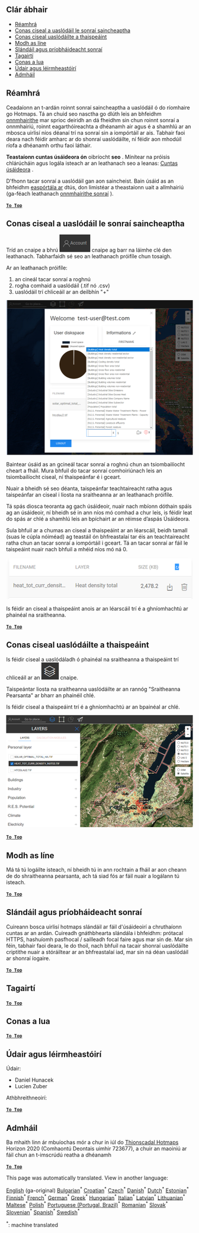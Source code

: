 <h2> Clár ábhair </h2><ul><li> <a href="#Introduction">Réamhrá</a> </li><li> <a href="#How-to-upload-a-layer-with-custom-data">Conas ciseal a uaslódáil le sonraí saincheaptha</a> </li><li> <a href="#How-to-display-an-uploaded-layer">Conas ciseal uaslódáilte a thaispeáint</a> </li><li> <a href="#Offline-mode">Modh as líne</a> </li><li> <a href="#Data-security-and-privacy">Slándáil agus príobháideacht sonraí</a> </li><li> <a href="#References">Tagairtí</a> </li><li> <a href="#How-to-cite">Conas a lua</a> </li><li> <a href="#Authors-and-reviewers">Údair agus léirmheastóirí</a> </li><li> <a href="#Acknowledgement">Admháil</a> </li></ul><h2> Réamhrá </h2><p> Ceadaíonn an t-ardán roinnt sonraí saincheaptha a uaslódáil ó do ríomhaire go Hotmaps. Tá an chuid seo nasctha go dlúth leis an bhfeidhm <a href="Data-export-functionalities">onnmhairithe</a> mar sprioc deiridh an dá fheidhm sin chun roinnt sonraí a onnmhairiú, roinnt eagarthóireachta a dhéanamh air agus é a shamhlú ar an mbosca uirlisí níos déanaí trí na sonraí sin a iompórtáil ar ais. Tabhair faoi deara nach féidir amharc ar do shonraí uaslódáilte, ní féidir aon mhodúil ríofa a dhéanamh orthu faoi láthair. </p><p> <strong>Teastaíonn cuntas úsáideora ón</strong> oibríocht <strong>seo</strong> . Mínítear na próisis chlárúcháin agus logála isteach ar an leathanach seo a leanas: <a href="Introduction-to-user-interface#Connect">Cuntas úsáideora</a> . </p><p> D&#39;fhonn tacar sonraí a uaslódáil gan aon saincheist. Bain úsáid as an bhfeidhm <a href="Data-export-functionalities">easpórtála ar</a> dtús, don limistéar a theastaíonn uait a allmhairiú (ga-féach leathanach <a href="Data-export-functionalities">onnmhairithe sonraí</a> ). </p><p><ins> <code><strong><a href="#table-of-contents">To Top</a></strong></code> </ins> </p><h2> Conas ciseal a uaslódáil le sonraí saincheaptha </h2><p> Tríd an cnaipe a bhrú <img alt="cnaipe cuntais" src="images/account-btn.png"/> cnaipe ag barr na láimhe clé den leathanach. Tabharfaidh sé seo an leathanach próifíle chun tosaigh. </p><p> Ar an leathanach próifíle: </p><ol><li> an cineál tacar sonraí a roghnú </li><li> rogha comhaid a uaslódáil (.tif nó .csv) </li><li> uaslódáil trí chliceáil ar an deilbhín &quot;+&quot; </li></ol><p><img alt="uaslódáil leathanach próifíle" src="images/profile-upload.png"/></p><p> Baintear úsáid as an gcineál tacar sonraí a roghnú chun an tsiombailíocht cheart a fháil. Mura bhfuil do tacar sonraí comhoiriúnach leis an tsiombailíocht ciseal, ní thaispeánfar é i gceart. </p><p> Nuair a bheidh sé seo déanta, taispeánfar teachtaireacht ratha agus taispeánfar an ciseal i liosta na sraitheanna ar an leathanach próifíle. </p><p> Tá spás diosca teoranta ag gach úsáideoir, nuair nach mbíonn dóthain spáis ag an úsáideoir, ní bheidh sé in ann níos mó comhad a chur leis, is féidir leat do spás ar chlé a shamhlú leis an bpíchairt ar an réimse d’aspás Úsáideora. </p><p> Sula bhfuil ar a chumas an ciseal a thaispeáint ar an léarscáil, beidh tamall (suas le cúpla nóiméad) ag teastáil ón bhfreastalaí tar éis an teachtaireacht ratha chun an tacar sonraí a iompórtáil i gceart. Tá an tacar sonraí ar fáil le taispeáint nuair nach bhfuil a mhéid níos mó ná 0. </p><p><img alt="uaslódáil" src="images/upload_complete.png"/></p><p> Is féidir an ciseal a thaispeáint anois ar an léarscáil trí é a ghníomhachtú ar phainéal na sraitheanna. </p><p><ins> <code><strong><a href="#table-of-contents">To Top</a></strong></code> </ins> </p><h2> Conas ciseal uaslódáilte a thaispeáint </h2><p> Is féidir ciseal a uaslódáladh ó phainéal na sraitheanna a thaispeáint trí chliceáil ar an <img alt="cnaipe sraitheanna" src="images/layers-btn.png"/> cnaipe. </p><p> Taispeántar liosta na sraitheanna uaslódáilte ar an rannóg &quot;Sraitheanna Pearsanta&quot; ar bharr an phainéil chlé. </p><p> Is féidir ciseal a thaispeáint trí é a ghníomhachtú ar an bpainéal ar chlé. </p><p><img alt="ciseal taispeána uaslódála" src="images/upload-layers.png"/></p><p><ins> <code><strong><a href="#table-of-contents">To Top</a></strong></code> </ins> </p><h2> Modh as líne </h2><p> Má tá tú logáilte isteach, ní bheidh tú in ann rochtain a fháil ar aon cheann de do shraitheanna pearsanta, ach tá siad fós ar fáil nuair a logálann tú isteach. </p><p><ins> <code><strong><a href="#table-of-contents">To Top</a></strong></code> </ins> </p><h2> Slándáil agus príobháideacht sonraí </h2><p> Cuireann bosca uirlisí hotmaps slándáil ar fáil d&#39;úsáideoirí a chruthaíonn cuntas ar an ardán. Cuireadh gnáthbhearta slándála i bhfeidhm: prótacal HTTPS, hashuíomh pasfhocal / sailleadh focal faire agus mar sin de. Mar sin féin, tabhair faoi deara, le do thoil, nach bhfuil na tacair shonraí uaslódáilte criptithe nuair a stóráiltear ar an bhfreastalaí iad, mar sin ná déan uaslódáil ar shonraí íogaire. </p><p><ins> <code><strong><a href="#table-of-contents">To Top</a></strong></code> </ins> </p><h2> Tagairtí </h2><p><ins> <code><strong><a href="#table-of-contents">To Top</a></strong></code> </ins> </p><h2> Conas a lua </h2><p><ins> <code><strong><a href="#table-of-contents">To Top</a></strong></code> </ins> </p><h2> Údair agus léirmheastóirí </h2><p> Údair: </p><ul><li> Daniel Hunacek </li><li> Lucien Zuber </li></ul><p> Athbhreithneoirí: </p><p><ins> <code><strong><a href="#table-of-contents">To Top</a></strong></code> </ins> </p><h2> Admháil </h2><p> Ba mhaith linn ár mbuíochas mór a chur in iúl do <a href="https://www.hotmaps-project.eu">Thionscadal Hotmaps</a> Horizon 2020 (Comhaontú Deontais uimhir 723677), a chuir an maoiniú ar fáil chun an t-imscrúdú reatha a dhéanamh </p><p><ins> <code><strong><a href="#table-of-contents">To Top</a></strong></code> </ins> </p>

This page was automatically translated. View in another language:

[English](en-Data-upload-functionalities) (ga-original) [Bulgarian](bg-Data-upload-functionalities)<sup>\*</sup> [Croatian](hr-Data-upload-functionalities)<sup>\*</sup> [Czech](cs-Data-upload-functionalities)<sup>\*</sup> [Danish](da-Data-upload-functionalities)<sup>\*</sup> [Dutch](nl-Data-upload-functionalities)<sup>\*</sup> [Estonian](et-Data-upload-functionalities)<sup>\*</sup> [Finnish](fi-Data-upload-functionalities)<sup>\*</sup> [French](fr-Data-upload-functionalities)<sup>\*</sup> [German](de-Data-upload-functionalities)<sup>\*</sup> [Greek](el-Data-upload-functionalities)<sup>\*</sup> [Hungarian](hu-Data-upload-functionalities)<sup>\*</sup>  [Italian](it-Data-upload-functionalities)<sup>\*</sup> [Latvian](lv-Data-upload-functionalities)<sup>\*</sup> [Lithuanian](lt-Data-upload-functionalities)<sup>\*</sup> [Maltese](mt-Data-upload-functionalities)<sup>\*</sup> [Polish](pl-Data-upload-functionalities)<sup>\*</sup> [Portuguese (Portugal, Brazil)](pt-Data-upload-functionalities)<sup>\*</sup> [Romanian](ro-Data-upload-functionalities)<sup>\*</sup> [Slovak](sk-Data-upload-functionalities)<sup>\*</sup> [Slovenian](sl-Data-upload-functionalities)<sup>\*</sup> [Spanish](es-Data-upload-functionalities)<sup>\*</sup> [Swedish](sv-Data-upload-functionalities)<sup>\*</sup> 

<sup>\*</sup>: machine translated
